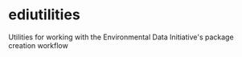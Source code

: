 # ediutilities
Utilities for working with the Environmental Data Initiative's package creation workflow
